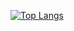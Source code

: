 [![Top Langs](https://github-readme-stats.vercel.app/api/top-langs/?username=mikoto2464&layout=compact)](https://github.com/anuraghazra/github-readme-stats)
